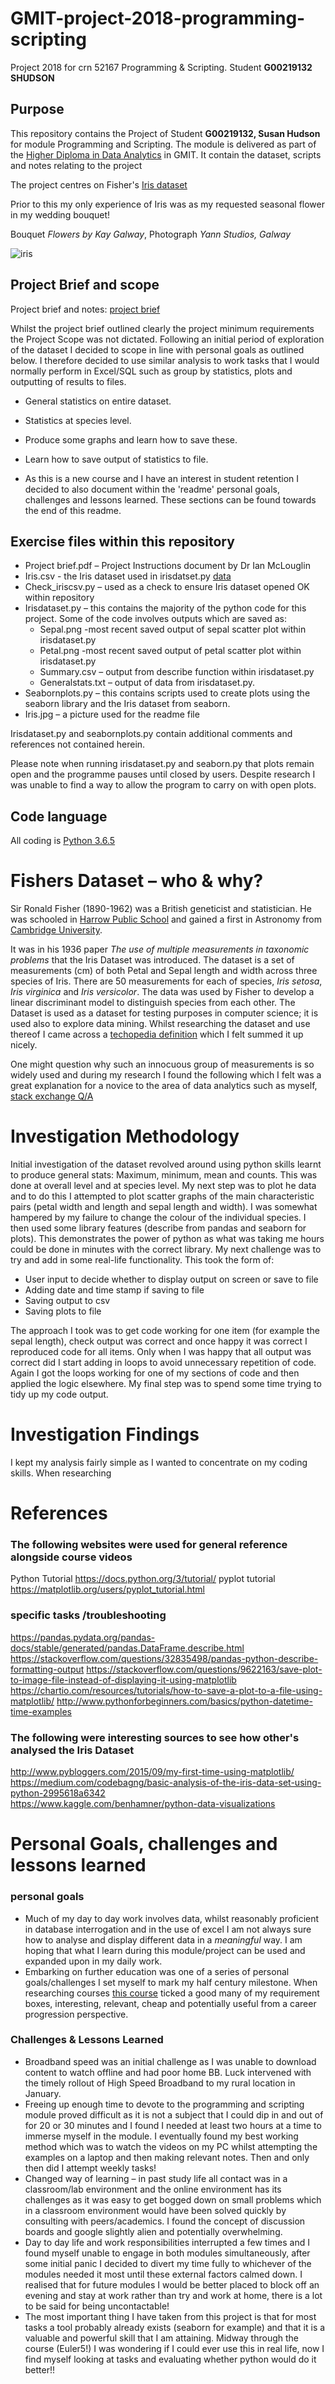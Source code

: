 # GMIT-project-2018-programming-scripting #
Project 2018 for crn 52167 Programming &amp; Scripting. Student **G00219132 SHUDSON**

## Purpose ##
This repository contains the Project of Student **G00219132, Susan Hudson** for module Programming and Scripting. The module is delivered as part of the [Higher Diploma in Data Analytics](https://www.gmit.ie/computing/higher-diploma-science-computing-data-analytics-ict-skills) in GMIT.
It contain the dataset, scripts and notes relating to the project

The project centres on Fisher's [Iris dataset](https://en.wikipedia.org/wiki/Iris_flower_data_set) 

Prior to this my only experience of Iris was as my requested seasonal flower in my wedding bouquet!

Bouquet *Flowers by Kay Galway*, Photograph  *Yann Studios, Galway*

![iris](iris.jpg)

## Project Brief and scope ##
Project brief and notes: [project brief](https://github.com/Hudsonsue/GMIT-project-2018-programming-scripting/blob/master/project%20brief.pdf)

Whilst the project brief outlined clearly the project minimum requirements the Project Scope was not dictated. Following an initial period of exploration of the dataset I decided to scope in line with personal goals as outlined below. I therefore decided to use similar analysis to work tasks that I would normally perform in Excel/SQL such as group by statistics, plots and outputting of results to files.

* General statistics on entire dataset. 
* Statistics at species level. 
* Produce some graphs and learn how to save these.
* Learn how to save output of statistics to file.

* As this is a new course and I have an interest in student retention I decided to also document within the 'readme' personal goals, challenges and lessons learned. These sections can be found towards the end of this readme.
 
## Exercise files within this repository ##
*	Project brief.pdf – Project Instructions document by Dr Ian McLouglin
*	Iris.csv - the Iris dataset used in irisdatset.py [data](https://archive.ics.uci.edu/ml/datasets/iris)
*	Check_iriscsv.py – used as a check to ensure Iris dataset opened OK within repository
*	Irisdataset.py – this contains the majority of the python code for this project. Some of the code involves outputs which are saved as:
    * Sepal.png -most recent saved output of sepal scatter plot within irisdataset.py
    * Petal.png -most recent saved output of petal scatter plot within irisdataset.py
    * Summary.csv – output from describe function within irisdataset.py
    * Generalstats.txt – output of data from irisdataset.py. 
*	Seabornplots.py – this contains scripts used to create plots using the seaborn library and the Iris dataset from seaborn. 
*	Iris.jpg – a picture used for the readme file

Irisdataset.py and seabornplots.py contain additional comments and references not contained herein. 

Please note when running irisdataset.py and seaborn.py that plots remain open and the programme pauses until closed by users. Despite research I was unable to find a way to allow the program to carry on with open plots. 

## Code language ##
All coding is [Python 3.6.5](https://www.python.org/)

# Fishers Dataset – who & why? #
Sir Ronald Fisher (1890-1962) was a British geneticist and statistician. He was schooled in [Harrow Public School](https://www.harrowschool.org.uk/) and gained a first in Astronomy from [Cambridge University](https://www.cam.ac.uk/).

It was in his 1936 paper *The use of multiple measurements in taxonomic problems* that the Iris Dataset was introduced. The dataset is a set of measurements (cm) of both Petal and Sepal length and width across three species of Iris. There are 50 measurements for each of species, *Iris setosa*, *Iris virginica* and *Iris versicolor*.
The data was used by Fisher to develop a linear discriminant model to distinguish species from each other. 
The Dataset is used as a dataset for testing purposes in computer science; it is used also to explore data mining. 
Whilst researching the dataset and use thereof I came across a [techopedia definition](https://www.techopedia.com/definition/32880/iris-flower-data-set) which I felt summed it up nicely.

One might question why such an innocuous group of measurements is so widely used and during my research I found the following which I felt was a great explanation for a novice to the area of data analytics such as myself, [stack exchange Q/A](https://stats.stackexchange.com/questions/74776/what-aspects-of-the-iris-data-set-make-it-so-successful-as-an-example-teaching)

# Investigation Methodology #
Initial investigation of the dataset revolved around using python skills learnt to produce general stats: Maximum, minimum, mean and counts. This was done at overall level and at species level. 
My next step was to plot he data and to do this I attempted to plot scatter graphs of the main characteristic pairs (petal width and length and sepal length and width). I was somewhat hampered by my failure to change the colour of the individual species. 
I then used some library features (describe from pandas and seaborn for plots). This demonstrates the power of python as what was taking me hours could be done in minutes with the correct library. 
My next challenge was to try and add in some real-life functionality. This took the form of:
*	User input to decide whether to display output on screen or save to file
*	Adding date and time stamp if saving to file
*	Saving output to csv
*	Saving plots to file 

The approach I took was to get code working for one item (for example the sepal length), check output was correct and once happy it was correct I reproduced code for all items. Only when I was happy that all output was correct did I start adding in loops to avoid unnecessary repetition of code. Again I got the loops working for one of my sections of code and then applied the logic elsewhere. 
My final step was to spend some time trying to tidy up my code output. 

# Investigation Findings #
I kept my analysis fairly simple as I wanted to concentrate on my coding skills. When researching 
















# References #
### The following websites were used for general reference alongside course videos ###
Python Tutorial https://docs.python.org/3/tutorial/
pyplot tutorial https://matplotlib.org/users/pyplot_tutorial.html

### specific tasks /troubleshooting ###

https://pandas.pydata.org/pandas-docs/stable/generated/pandas.DataFrame.describe.html 
https://stackoverflow.com/questions/32835498/pandas-python-describe-formatting-output
https://stackoverflow.com/questions/9622163/save-plot-to-image-file-instead-of-displaying-it-using-matplotlib
https://chartio.com/resources/tutorials/how-to-save-a-plot-to-a-file-using-matplotlib/
http://www.pythonforbeginners.com/basics/python-datetime-time-examples

### The following were interesting sources to see how other's analysed the Iris Dataset ###

http://www.pybloggers.com/2015/09/my-first-time-using-matplotlib/
https://medium.com/codebagng/basic-analysis-of-the-iris-data-set-using-python-2995618a6342  
https://www.kaggle.com/benhamner/python-data-visualizations


# Personal Goals, challenges and lessons learned #
### personal goals ###
* Much of my day to day work involves data, whilst reasonably proficient in database interrogation and in the use of excel I am not always sure how to analyse and display different data in a *meaningful* way. I am hoping that what I learn during this module/project can be used and expanded upon in my daily work. 
* Embarking on further education was one of a series of personal goals/challenges I set myself to mark my half century milestone. 
When researching courses [this course](https://www.gmit.ie/computing/higher-diploma-science-computing-data-analytics-ict-skills) ticked a good many of my requirement boxes, interesting, relevant, cheap and potentially useful from a career progression perspective. 

### Challenges & Lessons Learned ###
* Broadband speed was an initial challenge as I was unable to download content to watch offline and had poor home BB. Luck intervened with the timely rollout of High Speed Broadband to my rural location in January.  
* Freeing up enough time to devote to the programming and scripting module proved difficult as it is not a subject that I could dip in and out of for 20 or 30 minutes and I found I needed at least two hours at a time to immerse myself in the module. I eventually found my best working method which was to watch the videos on my PC whilst attempting the examples on a laptop and then making relevant notes. Then and only then did I attempt weekly tasks! 
* Changed way of learning – in past study life all contact was in a classroom/lab environment and the online environment has its challenges as it was easy to get bogged down on small problems which in a classroom environment would have been solved quickly by consulting with peers/academics. I found the concept of discussion boards and google slightly alien and potentially overwhelming. 
* Day to day life and work responsibilities interrupted a few times and I found myself unable to engage in both modules simultaneously, after some initial panic I decided to divert my time fully to whichever of the modules needed it most until these external factors calmed down. I realised that for future modules I would be better placed to block off an evening and stay at work rather than try and work at home, there is a lot to be said for being uncontactable!
* The most important thing I have taken from this project is that for most tasks a tool probably already exists (seaborn for example) and that it is a valuable and powerful skill that I am attaining. Midway through the course (Euler5!) I was wondering if I could ever use this in real life, now I find myself looking at tasks and evaluating whether python would do it better!! 


